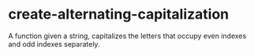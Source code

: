 # create-alternating-capitalization
A function given a string, capitalizes the letters that occupy even indexes and odd indexes separately.

